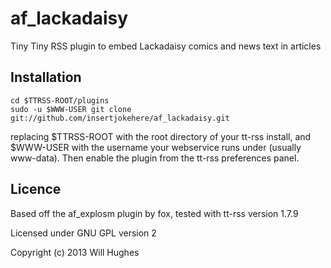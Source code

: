 af_lackadaisy
=============

Tiny Tiny RSS plugin to embed Lackadaisy comics and news text in articles

## Installation

	cd $TTRSS-ROOT/plugins
	sudo -u $WWW-USER git clone git://github.com/insertjokehere/af_lackadaisy.git

replacing $TTRSS-ROOT with the root directory of your tt-rss install, and $WWW-USER with the username your webservice runs under (usually www-data).
Then enable the plugin from the tt-rss preferences panel.

## Licence

Based off the af_explosm plugin by fox, tested with tt-rss version 1.7.9

Licensed under GNU GPL version 2

Copyright (c) 2013 Will Hughes